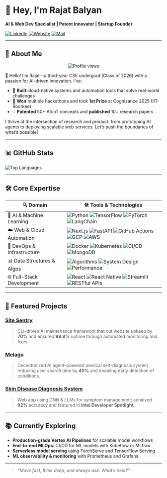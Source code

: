 <!-- Rajat Balyan’s GitHub Profile README -->

# 👋 Hey, I'm Rajat Balyan

**AI & Web Dev Specialist | Patent Innovator | Startup Founder**

[![LinkedIn](https://img.shields.io/badge/LinkedIn-rajatbalyan-blue)](https://linkedin.com/in/rajat-balyan) [![Website](https://img.shields.io/badge/Website-rajatbalyan.com-darkgreen)](https://rajatbalyan.com) [![Mail](https://img.shields.io/badge/Email-balyanrajat1812%40gmail.com-red)](mailto:balyanrajat1812.com)

---

## 🚀 About Me

<div align="center">
  <img src="https://komarev.com/ghpvc/?username=rajatbalyan&color=blue" alt="Profile views" />
</div>

👋 Hello! I’m Rajat—a third-year CSE undergrad (Class of 2026) with a passion for AI-driven innovation. I've:

- 🔗 **Built** cloud-native systems and automation tools that solve real-world challenges
- 🚀 **Won** multiple hackathons and took **1st Prize** at Cognizance 2025 (IIT-Roorkee)
- 💡 **Patented** 50+ AI/IoT concepts and **published** 10+ research papers

I thrive at the intersection of research and product: from prototyping AI agents to deploying scalable web services. Let’s push the boundaries of what’s possible!  

---

## 📊 GitHub Stats

![Top Languages](https://github-readme-stats.vercel.app/api/top-langs/?username=rajatbalyan&layout=compact&theme=vision-friendly-dark)

<!-- ![GitHub Stats](https://github-readme-stats.vercel.app/api?username=rajatbalyan&show_icons=true&theme=vision-friendly-dark) -->

---

## 🛠️ Core Expertise

| 🔍 Domain                      | 🛠️ Tools & Technologies                                                                                              |
|--------------------------------|----------------------------------------------------------------------------------------------------------------------|
| 🤖 AI & Machine Learning       | ![Python](https://img.shields.io/badge/Python-3776AB?logo=python&logoColor=white) ![TensorFlow](https://img.shields.io/badge/TensorFlow-FF6F00?logo=tensorflow&logoColor=white) ![PyTorch](https://img.shields.io/badge/PyTorch-EE4C2C?logo=pytorch&logoColor=white) ![LangChain](https://img.shields.io/badge/LangChain-000000?logo=langchain&logoColor=white)             |
| ☁️ Web & Cloud Automation      | ![Next.js](https://img.shields.io/badge/Next.js-black?logo=next.js&logoColor=white) ![FastAPI](https://img.shields.io/badge/FastAPI-009688?logo=fastapi&logoColor=white) ![GitHub Actions](https://img.shields.io/badge/GitHub%20Actions-2088FF?logo=githubactions&logoColor=white) ![GCP](https://img.shields.io/badge/GCP-4285F4?logo=googlecloud&logoColor=white) ![AWS](https://img.shields.io/badge/AWS-FF9900?logo=amazonaws&logoColor=white)  |
| 🔧 DevOps & Infrastructure     | ![Docker](https://img.shields.io/badge/Docker-2496ED?logo=docker&logoColor=white) ![Kubernetes](https://img.shields.io/badge/Kubernetes-326CE5?logo=kubernetes&logoColor=white) ![CI/CD](https://img.shields.io/badge/CI/CD-6DB33F) ![MongoDB](https://img.shields.io/badge/MongoDB-47A248?logo=mongodb&logoColor=white)         |
| 📊 Data Structures & Algos     | ![Algorithms](https://img.shields.io/badge/Algorithms-F7DF1E) ![System Design](https://img.shields.io/badge/System%20Design-555555) ![Performance](https://img.shields.io/badge/Performance-FF69B4)                                                    |
| 🌐 Full-Stack Development      | ![React](https://img.shields.io/badge/React-61DAFB?logo=react&logoColor=black) ![React Native](https://img.shields.io/badge/React%20Native-61DAFB?logo=react&logoColor=black) ![Streamlit](https://img.shields.io/badge/Streamlit-FF4B4B?logo=streamlit&logoColor=white) ![RESTful APIs](https://img.shields.io/badge/RESTful%20APIs-000000) |

---

## 🎯 Featured Projects

### [Site Sentry](https://github.com/rajatbalyan/site-sentry)
> CLI-driven AI maintenance framework that cut website upkeep by **70%** and ensured **99.9%** uptime through automated monitoring and fixes.

### [Melago](https://github.com/rajatbalyan/melago)
> Decentralized AI agent–powered medical self-diagnosis system reducing user search time by **40%** and enabling early detection of conditions.

### [Skin Disease Diagnosis System](https://github.com/rajatbalyan/skin-diagnosis)
> Web app using CNN & LLMs for symptom management; achieved **92%** accuracy and featured in **Intel Developer Spotlight**.

---

## 📚 Currently Exploring

- **Production-grade Vertex AI Pipelines** for scalable model workflows
- **End-to-end MLOps**: CI/CD for ML models with Kubeflow or MLflow
- **Serverless model serving** using TorchServe and TensorFlow Serving
- **ML observability & monitoring** with Prometheus and Grafana

---

> _“Move fast, think deep, and always ask: What’s next?”_

